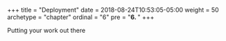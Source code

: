 +++
title = "Deployment"
date = 2018-08-24T10:53:05-05:00
weight = 50
archetype = "chapter"
ordinal = "6"
pre = "<b>6. </b>"
+++


Putting your work out there